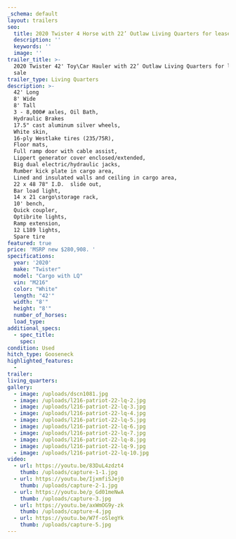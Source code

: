 ```yaml
---
_schema: default
layout: trailers
seo:
  title: 2020 Twister 4 Horse with 22’ Outlaw Living Quarters for lease or sale
  description: ''
  keywords: ''
  image: ''
trailer_title: >-
  2020 Twister 42' Toy\Car Hauler with 22’ Outlaw Living Quarters for lease or
  sale
trailer_type: Living Quarters
description: >-
  42' Long
  8' Wide
  8' Tall
  3 - 8,000# axles, Oil Bath,
  Hydraulic Brakes
  17.5" cast aluminum silver wheels,
  White skin,
  16-ply Westlake tires (235/75R),
  Floor mats,
  Full ramp door with cable assist,
  Lippert generator cover enclosed/extended,
  Big dual electric/hydraulic jacks,
  Rumber kick plate in cargo area,
  Lined and insulated walls and ceiling in cargo area,
  22 x 48 78" I.D.  slide out,
  Bar load light,
  14 x 21 cargo\storage rack,
  10' bench,
  Quick coupler,
  Optibrite lights,
  Ramp extension,
  12 L189 lights,
  Spare tire
featured: true
price: 'MSRP new $280,908. '
specifications:
  year: '2020'
  make: "Twister"
  model: "Cargo with LQ"
  vin: "M216"
  color: "White"
  length: "42'"
  width: "8'"
  height: "8'"
  number_of_horses: 
  load_type: 
additional_specs:
  - spec_title:
    spec: 
condition: Used
hitch_type: Gooseneck
highlighted_features:
  - 
trailer: 
living_quarters:
gallery:
  - image: /uploads/dscn1081.jpg
  - image: /uploads/l216-patriot-22-lq-2.jpg
  - image: /uploads/l216-patriot-22-lq-3.jpg
  - image: /uploads/l216-patriot-22-lq-4.jpg
  - image: /uploads/l216-patriot-22-lq-5.jpg
  - image: /uploads/l216-patriot-22-lq-6.jpg
  - image: /uploads/l216-patriot-22-lq-7.jpg
  - image: /uploads/l216-patriot-22-lq-8.jpg
  - image: /uploads/l216-patriot-22-lq-9.jpg
  - image: /uploads/l216-patriot-22-lq-10.jpg
video:
  - url: https://youtu.be/83DuL4zdzt4
    thumb: /uploads/capture-1-1.jpg
  - url: https://youtu.be/IjxmfiSJej0
    thumb: /uploads/capture-2-1.jpg
  - url: https://youtu.be/p_Gd01meNwA
    thumb: /uploads/capture-3.jpg
  - url: https://youtu.be/axWmOG9y-zk
    thumb: /uploads/capture-4.jpg
  - url: https://youtu.be/W7f-oSlegYk
    thumb: /uploads/capture-5.jpg
---
```

